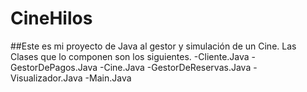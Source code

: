# CineHilos

##Este es mi proyecto de Java al gestor y simulación de un Cine. Las Clases que lo componen son los siguientes.
-Cliente.Java
-GestorDePagos.Java
-Cine.Java
-GestorDeReservas.Java
-Visualizador.Java
-Main.Java
